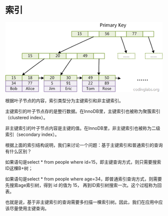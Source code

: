 

# 索引

![](../../images/mysql/innodb_index-10.png)

根据叶子节点的内容，索引类型分为主键索引和非主键索引。

主键索引的叶子节点存的是整行数据。在InnoDB里，主键索引也被称为聚簇索引（clustered index）。

非主键索引的叶子节点内容是主键的值。在InnoDB里，非主键索引也被称为二级索引（secondary index）。

根据上面的索引结构说明，我们来讨论一个问题：基于主键索引和普通索引的查询有什么区别？

如果语句是select * from people where id=15，即主键查询方式，则只需要搜索ID这棵B+树；

如果语句是select * from people where age=34，即普通索引查询方式，则需要先搜索age索引树，得到 id 的值为 15，
再到ID索引树搜索一次。这个过程称为回表。

也就是说，基于非主键索引的查询需要多扫描一棵索引树。因此，我们在应用中应该尽量使用主键查询。
